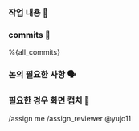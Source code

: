 ### 작업 내용 🚀

### commits 📄

%{all_commits}

### 논의 필요한 사항 🗣

### 필요한 경우 화면 캡처 📸

/assign me
/assign_reviewer @yujo11 
